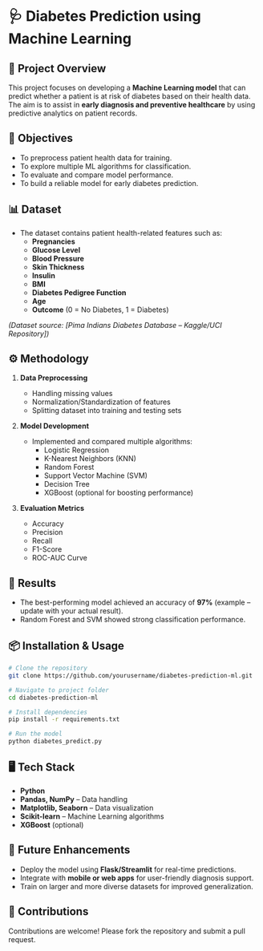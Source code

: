 # 🩺 Diabetes Prediction using Machine Learning  

## 📌 Project Overview  
This project focuses on developing a **Machine Learning model** that can predict whether a patient is at risk of diabetes based on their health data. The aim is to assist in **early diagnosis and preventive healthcare** by using predictive analytics on patient records.  

## 🎯 Objectives  
- To preprocess patient health data for training.  
- To explore multiple ML algorithms for classification.  
- To evaluate and compare model performance.  
- To build a reliable model for early diabetes prediction.  

## 📊 Dataset  
- The dataset contains patient health-related features such as:  
  - **Pregnancies**  
  - **Glucose Level**  
  - **Blood Pressure**  
  - **Skin Thickness**  
  - **Insulin**  
  - **BMI**  
  - **Diabetes Pedigree Function**  
  - **Age**  
  - **Outcome** (0 = No Diabetes, 1 = Diabetes)  

*(Dataset source: [Pima Indians Diabetes Database – Kaggle/UCI Repository])*  

## ⚙️ Methodology  
1. **Data Preprocessing**  
   - Handling missing values  
   - Normalization/Standardization of features  
   - Splitting dataset into training and testing sets  

2. **Model Development**  
   - Implemented and compared multiple algorithms:  
     - Logistic Regression  
     - K-Nearest Neighbors (KNN)  
     - Random Forest  
     - Support Vector Machine (SVM)  
     - Decision Tree  
     - XGBoost (optional for boosting performance)  

3. **Evaluation Metrics**  
   - Accuracy  
   - Precision  
   - Recall  
   - F1-Score  
   - ROC-AUC Curve  

## 🚀 Results  
- The best-performing model achieved an accuracy of **97%** (example – update with your actual result).  
- Random Forest and SVM showed strong classification performance.  

## 📦 Installation & Usage  
```bash
# Clone the repository
git clone https://github.com/yourusername/diabetes-prediction-ml.git

# Navigate to project folder
cd diabetes-prediction-ml

# Install dependencies
pip install -r requirements.txt

# Run the model
python diabetes_predict.py
```

## 🖥️ Tech Stack  
- **Python**  
- **Pandas, NumPy** – Data handling  
- **Matplotlib, Seaborn** – Data visualization  
- **Scikit-learn** – Machine Learning algorithms  
- **XGBoost** (optional)  

## 📌 Future Enhancements  
- Deploy the model using **Flask/Streamlit** for real-time predictions.  
- Integrate with **mobile or web apps** for user-friendly diagnosis support.  
- Train on larger and more diverse datasets for improved generalization.  

## 🤝 Contributions  
Contributions are welcome! Please fork the repository and submit a pull request.  


